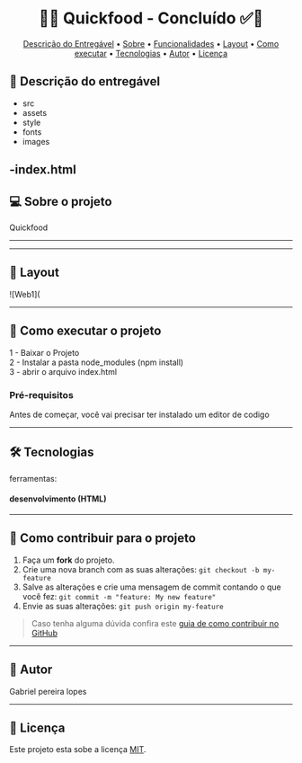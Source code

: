 <h1 align="center"> 
	  🚀✅ Quickfood - Concluído ✅🚀
</h1>



<!-- MODELO MENU DE NAVEGAÇÃO -->
<p align="center">
 <a href="#-Descrição-do-entregável">Descrição do Entregável</a> •
 <a href="#-sobre-o-projeto">Sobre</a> •
 <a href="#-funcionalidades">Funcionalidades</a> •
 <a href="#-layout">Layout</a> • 
 <a href="#-como-executar-o-projeto">Como executar</a> • 
 <a href="#-tecnologias">Tecnologias</a> • 
 <a href="#-autor">Autor</a> • 
 <a href="#user-content--licença">Licença</a>
</p>


<!-- MODELO DE DESCRIÇÃO -->
## 📄 Descrição do entregável

- src
 - assets
 - style
 - fonts
 - images

-index.html
---


<!-- MODELO DESCRIÇÃO SOBRE O PROJETO: -->
## 💻 Sobre o projeto

<!-- EXPLICA O MOTIVO DO PROJETO -->
Quickfood

<!-- LINHA DE DIVISÃO: -->
---


---

<!-- ---------------------------------------------------------------------- -->

<!-- EXEMPLO DE LAYOUT: -->
## 🎨 Layout

![Web1](

---

<!-- ---------------------------------------------------------------------- -->

<!-- MODELO DE COMO EXECUTAR O PROJETO -->
## 🚀 Como executar o projeto

1 - Baixar o Projeto <br>
2 - Instalar a pasta node_modules (npm install)<br>
3 - abrir o arquivo index.html



<!-- MODELO DE PRÉ REQUISITOS -->
### Pré-requisitos

Antes de começar, você vai precisar ter instalado um editor de codigo


---

<!-- ---------------------------------------------------------------------- -->

<!-- MODELO DE TECNOLOGIAS -->
## 🛠 Tecnologias

ferramentas:
#### desenvolvimento (HTML)

---

<!-- ---------------------------------------------------------------------- -->

<!-- MODELO DE COMO CONTRIBUIR PARA O PROJETO -->
## 💪 Como contribuir para o projeto

1. Faça um **fork** do projeto.
2. Crie uma nova branch com as suas alterações: `git checkout -b my-feature`
3. Salve as alterações e crie uma mensagem de commit contando o que você fez: `git commit -m "feature: My new feature"`
4. Envie as suas alterações: `git push origin my-feature`
> Caso tenha alguma dúvida confira este [guia de como contribuir no GitHub](./CONTRIBUTING.md)

---

<!-- ---------------------------------------------------------------------- -->

<!-- MODELO DE AUTOR-->
## 🦸 Autor

Gabriel pereira lopes
 <br />
 


---

<!-- ---------------------------------------------------------------------- -->

<!-- MODELO DE LICENÇA -->
## 📝 Licença

Este projeto esta sobe a licença [MIT](./LICENSE).


